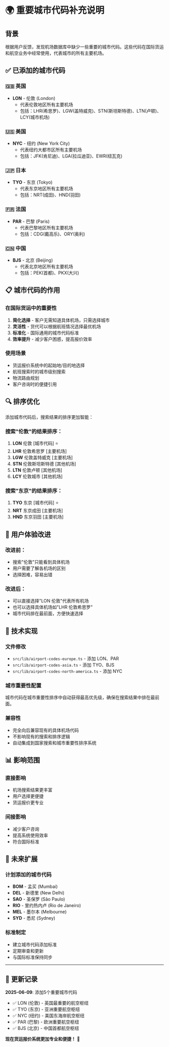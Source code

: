 # 🌍 重要城市代码补充说明

## 背景
根据用户反馈，发现机场数据库中缺少一些重要的城市代码。这些代码在国际货运和航空业务中经常使用，代表城市的所有主要机场。

## ✅ 已添加的城市代码

### 🇬🇧 英国
- **LON** - 伦敦 (London)
  - 代表伦敦地区所有主要机场
  - 包括：LHR(希思罗)、LGW(盖特威克)、STN(斯坦斯特德)、LTN(卢顿)、LCY(城市机场)

### 🇺🇸 美国
- **NYC** - 纽约 (New York City)
  - 代表纽约大都市区所有主要机场
  - 包括：JFK(肯尼迪)、LGA(拉瓜迪亚)、EWR(纽瓦克)

### 🇯🇵 日本
- **TYO** - 东京 (Tokyo)
  - 代表东京地区所有主要机场
  - 包括：NRT(成田)、HND(羽田)

### 🇫🇷 法国
- **PAR** - 巴黎 (Paris)
  - 代表巴黎地区所有主要机场
  - 包括：CDG(戴高乐)、ORY(奥利)

### 🇨🇳 中国
- **BJS** - 北京 (Beijing)
  - 代表北京地区所有主要机场
  - 包括：PEK(首都)、PKX(大兴)

## 📋 城市代码的作用

### 在国际货运中的重要性
1. **简化选择** - 客户无需知道具体机场，只需选择城市
2. **灵活性** - 货代可以根据航班情况选择最优机场
3. **标准化** - 国际通用的城市代码标准
4. **效率提升** - 减少客户困惑，提高报价效率

### 使用场景
- 货运报价系统中的起始地/目的地选择
- 航班搜索时的城市级别搜索
- 物流路由规划
- 客户咨询时的便捷引用

## 🔍 排序优化

添加城市代码后，搜索结果的排序更加智能：

### 搜索"伦敦"的结果排序：
1. **LON** 伦敦 [城市代码] ⭐
2. **LHR** 伦敦希思罗 [主要机场]
3. **LGW** 伦敦盖特威克 [主要机场]
4. **STN** 伦敦斯坦斯特德 [其他机场]
5. **LTN** 伦敦卢顿 [其他机场]
6. **LCY** 伦敦城市 [其他机场]

### 搜索"东京"的结果排序：
1. **TYO** 东京 [城市代码] ⭐
2. **NRT** 东京成田 [主要机场]
3. **HND** 东京羽田 [主要机场]

## 🎯 用户体验改进

### 改进前：
- 搜索"伦敦"只能看到具体机场
- 用户需要了解各机场的区别
- 选择困难，容易出错

### 改进后：
- 可以直接选择"LON 伦敦"代表所有机场
- 也可以选择具体机场如"LHR 伦敦希思罗"
- 城市代码排在最前面，方便快速选择

## 🌟 技术实现

### 文件修改
- `src/lib/airport-codes-europe.ts` - 添加 LON、PAR
- `src/lib/airport-codes-asia.ts` - 添加 TYO、BJS
- `src/lib/airport-codes-north-america.ts` - 添加 NYC

### 城市重要性配置
城市代码在城市重要性排序中自动获得最高优先级，确保在搜索结果中排在最前面。

### 兼容性
- 完全向后兼容现有的具体机场代码
- 不影响现有的搜索和排序逻辑
- 自动集成到国家搜索和城市重要性排序系统

## 📊 影响范围

### 直接影响
- 机场搜索结果更丰富
- 用户选择更便捷
- 货运报价更专业

### 间接影响
- 减少客户咨询
- 提高系统使用效率
- 符合国际标准

## 🔮 未来扩展

### 计划添加的城市代码
- **BOM** - 孟买 (Mumbai)
- **DEL** - 新德里 (New Delhi)
- **SAO** - 圣保罗 (São Paulo)
- **RIO** - 里约热内卢 (Rio de Janeiro)
- **MEL** - 墨尔本 (Melbourne)
- **SYD** - 悉尼 (Sydney)

### 标准制定
- 建立城市代码添加标准
- 定期审查和更新
- 与国际标准保持同步

---

## 📝 更新记录

**2025-06-09**: 添加5个重要城市代码
- ✅ LON (伦敦) - 英国最重要的航空枢纽
- ✅ TYO (东京) - 亚洲重要航空枢纽
- ✅ NYC (纽约) - 美国东海岸航空枢纽
- ✅ PAR (巴黎) - 欧洲重要航空枢纽
- ✅ BJS (北京) - 中国首都航空枢纽

**现在货运报价系统更加专业和便捷！** 🎉
